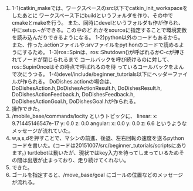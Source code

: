 1)
   1-1)catkin_makeでは、ワークスペースのsrc以下でcatkin_init_workspaceをしたあとに
       ワークスペース下にbuildというフォルダを作り、その中でcmakeとmakeを行う。
       また、同時にdevelというフォルダも作が作られ、中にsetup.~ができる。この中のど
       れかをsourceに指定することで環境変数を読み込んだりできるようになる。
   1-2)python以外のコードもあるから。また、作った.actionファイルや.srvファイルをpyt
       honのコードで読めるようにするため。
   1-3)ros::Spinは、ros::Shutdown()が呼ばれるかC-cが押されてノードが閉じられるまで
       コールバックを呼び続けるのに対して、ros::SupinOnceはその時点で呼ばれるのを待
       っているコールバックをよんで次にうつる。
   1-4)devel/include/beginner_tutorials以下にヘッダーファイルが作られる。
       DoDishes.actionの場合は、DoDishesAction.h,DoDishesActionResult.h,
       DoDishesResult.h, DoDishesActionFeedback.h, DoDishesFeedback.h,
       DoDishesActionGoal.h, DoDishesGoal.hが作られる。
2) 操作できた。
3) /mobile_base/commands/locity というトピックに、
linear: 
  x: 9.71445146547e-17
  y: 0.0
  z: 0.0
angular: 
  x: 0.0
  y: 0.0
  z: 6.6
というようなメッセージが流れていた。 
4) w,a,s,dを押すことで、マシンの前進、後退、左右回転の速度を送るpythonコードを書いた。(コードは20151007/src/beginner_tutorials/scriptsにあります。)
   turtlebotは動いたが、現状ではkey入力を待ってしまっているためその間は出版が止まっており、走り続けてくれない。
5) できた。
6) ゴールを指定すると、/move_base/goal にゴールの位置などのメッセージが流れる。